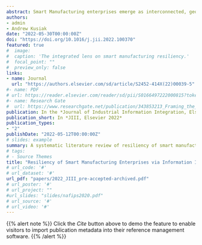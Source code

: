 ```yaml
---
abstract: Smart Manufacturing enterprises emerge as interconnected, geographically distributed, data driven, and adaptive. While smartness is improved by the integration of information, this also leads to complexity. In this paper, smart manufacturing enterprises are modeled as a complex adaptive system with resiliency as a property. Resiliency is indicated by the enterprises’ ability to comprehensively understand risks and adapt to changes, and information integration plays an important role. A systematic literature review reveals that the current perspectives on manufacturing resiliency are narrow as they are concentrated on isolated parts of the manufacturing process and do not account for enterprise-wide risks that are typical to a smart manufacturing enterprise. An expanded set of risk sources is important for resiliency and information integration has a key role to play in reducing these risks. The complex adaptive systems lens employed in the paper prescribes a five-part framework to organize key risk sources including- external environment, internal environment, manufacturing processes, technology; and demand-supply networks. Additionally, for each key risk source, the role of integrated information is discussed. Lastly, complexity of a single function (logistics) is described and the rational for a CAS view is provided.
authors:
- admin 
- Andrew Kusiak
date: "2022-05-30T00:00:00Z"
doi: "https://doi.org/10.1016/j.jii.2022.100370"
featured: true
#  image:
#  caption: 'The integrated lens on smart manufacturing resiliency.'
#  focal_point: ""
#  preview_only: false
links:
- name: Journal
  url: "https://authors.elsevier.com/sd/article/S2452-414X(22)00039-5"
#- name: PDF
# url: https://reader.elsevier.com/reader/sd/pii/S0166497222000815?token=8B6D03F986761FC590E281284FCF2BA6254E75B4CB5604C05DE5E48F702ACB81570A910CDEE744F347FAFA0EB213D173&originRegion=us-east-1&originCreation=20220512161053
#- name: Research Gate
#  url: https://www.researchgate.net/publication/343853213_Framing_the_Intractable_-_Comprehensive_Success_Factor_Analysis_for_Grand_Challenges
publication: In the *Journal of Industrial Information Integration, Elsevier*
publication_short: In *JIII, Elsevier 2022*
publication_types:
- "2"
publishDate: "2022-05-12T00:00:00Z"
# slides: example
summary: A systematic literature review of resiliency of smart manufacturing enterprises  
# tags:
# - Source Themes
title: "Resiliency of Smart Manufacturing Enterprises via Information Integration"
# url_code: '#'
# url_dataset: '#'
url_pdf: "papers/2022_JIII_pre-accepted-archived.pdf"
# url_poster: '#'
# url_project: ""
#url_slides: "slides/nafips2020.pdf"
# url_source: '#'
# url_video: '#'
---
```


{{% alert note %}}
Click the *Cite* button above to demo the feature to enable visitors to import publication metadata into their reference management software.
{{% /alert %}}

